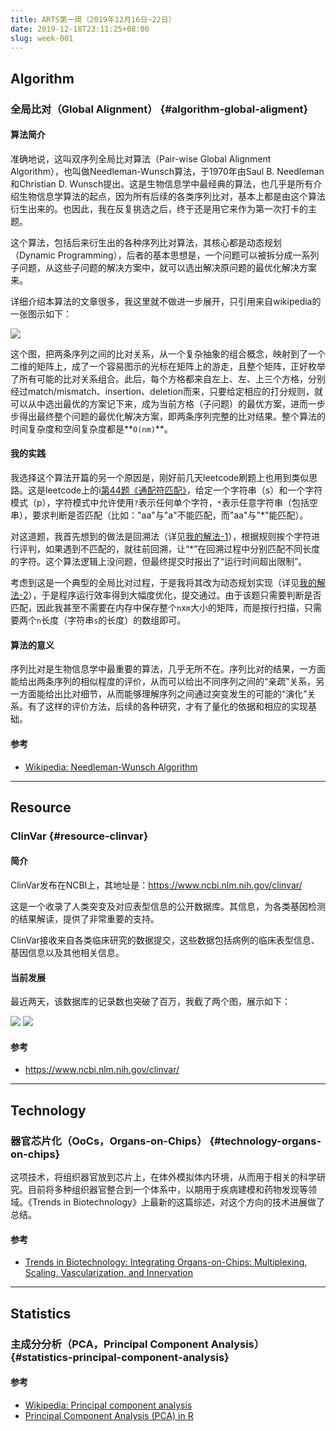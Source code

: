 ```yaml
---
title: ARTS第一周（2019年12月16日~22日）
date: 2019-12-18T23:11:25+08:00
slug: week-001
---
```


## Algorithm

### 全局比对（Global Alignment） {#algorithm-global-aligment}

#### 算法简介

准确地说，这叫双序列全局比对算法（Pair-wise Global Alignment Algorithm），也叫做Needleman-Wunsch算法，于1970年由Saul B. Needleman和Christian D. Wunsch提出。这是生物信息学中最经典的算法，也几乎是所有介绍生物信息学算法的起点，因为所有后续的各类序列比对，基本上都是由这个算法衍生出来的。也因此，我在反复挑选之后，终于还是用它来作为第一次打卡的主题。

这个算法，包括后来衍生出的各种序列比对算法，其核心都是动态规划（Dynamic Programming），后者的基本思想是，一个问题可以被拆分成一系列子问题，从这些子问题的解决方案中，就可以选出解决原问题的最优化解决方案来。

详细介绍本算法的文章很多，我这里就不做进一步展开，只引用来自wikipedia的一张图示如下：

![](../images/week-001-algorithm-001-global-alignment.png)

这个图，把两条序列之间的比对关系，从一个复杂抽象的组合概念，映射到了一个二维的矩阵上，成了一个容易图示的光标在矩阵上的游走，且整个矩阵，正好枚举了所有可能的比对关系组合。此后，每个方格都来自左上、左、上三个方格，分别经过match/mismatch、insertion、deletion而来，只要给定相应的打分规则，就可以从中选出最优的方案记下来，成为当前方格（子问题）的最优方案，进而一步步得出最终整个问题的最优化解决方案，即两条序列完整的比对结果。整个算法的时间复杂度和空间复杂度都是**`O(nm)`**。

#### 我的实践

我选择这个算法开篇的另一个原因是，刚好前几天leetcode刷题上也用到类似思路。这是leetcode上的i[第44题《通配符匹配》](https://leetcode-cn.com/problems/wildcard-matching/)，给定一个字符串（s）和一个字符模式（p），字符模式中允许使用`?`表示任何单个字符，`*`表示任意字符串（包括空串），要求判断是否匹配（比如："aa"与"a"不能匹配，而"aa"与"\*"能匹配）。

对这道题，我首先想到的做法是回溯法（详见[我的解法-1](https://github.com/yanlinlin82/leetcode/blob/master/00044_wildcard-matching/191218-1.cpp)），根据规则挨个字符进行评判，如果遇到不匹配的，就往前回溯，让“\*”在回溯过程中分别匹配不同长度的字符。这个算法逻辑上没问题，但最终提交时报出了“运行时间超出限制”。

考虑到这是一个典型的全局比对过程，于是我将其改为动态规划实现（详见[我的解法-2](https://github.com/yanlinlin82/leetcode/blob/master/00044_wildcard-matching/191218-2.cpp)），于是程序运行效率得到大幅度优化，提交通过。由于该题只需要判断是否匹配，因此我甚至不需要在内存中保存整个`n`x`m`大小的矩阵，而是按行扫描，只需要两个`n`长度（字符串`s`的长度）的数组即可。

#### 算法的意义

序列比对是生物信息学中最重要的算法，几乎无所不在。序列比对的结果，一方面能给出两条序列的相似程度的评价，从而可以给出不同序列之间的“亲疏”关系，另一方面能给出比对细节，从而能够理解序列之间通过突变发生的可能的“演化”关系。有了这样的评价方法，后续的各种研究，才有了量化的依据和相应的实现基础。

#### 参考

* [Wikipedia: Needleman-Wunsch Algorithm](https://en.wikipedia.org/wiki/Needleman%E2%80%93Wunsch_algorithm)

---

## Resource

### ClinVar {#resource-clinvar}

#### 简介

ClinVar发布在NCBI上，其地址是：<https://www.ncbi.nlm.nih.gov/clinvar/>

这是一个收录了人类突变及对应表型信息的公开数据库。其信息，为各类基因检测的结果解读，提供了非常重要的支持。

ClinVar接收来自各类临床研究的数据提交，这些数据包括病例的临床表型信息、基因信息以及其他相关信息。

#### 当前发展

最近两天，该数据库的记录数也突破了百万，我截了两个图，展示如下：

![](https://yanlinlin.cn/images/moments/2019-12/2019-12-21-002.jpg)
![](https://yanlinlin.cn/images/moments/2019-12/2019-12-21-003.jpg)

#### 参考

* <https://www.ncbi.nlm.nih.gov/clinvar/>

---

## Technology

### 器官芯片化（OoCs，Organs-on-Chips） {#technology-organs-on-chips}

这项技术，将组织器官放到芯片上，在体外模拟体内环境，从而用于相关的科学研究。目前将多种组织器官整合到一个体系中，以期用于疾病建模和药物发现等领域。《Trends in Biotechnology》上最新的这篇综述，对这个方向的技术进展做了总结。

#### 参考

* [Trends in Biotechnology: Integrating Organs-on-Chips: Multiplexing, Scaling, Vascularization, and Innervation](https://doi.org/10.1016/j.tibtech.2019.06.006)

---

## Statistics

### 主成分分析（PCA，Principal Component Analysis） {#statistics-principal-component-analysis}

#### 参考

* [Wikipedia: Principal component analysis](https://en.wikipedia.org/wiki/Principal_component_analysis)
* [Principal Component Analysis (PCA) in R](https://datascienceplus.com/principal-component-analysis-pca-in-r/)
